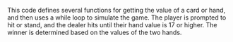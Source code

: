 This code defines several functions for getting the value of a card or hand, and then uses a while loop to simulate the game. The player is prompted to hit or stand, and the dealer hits until their hand value is 17 or higher. The winner is determined based on the values of the two hands.
